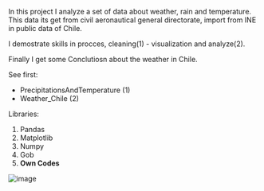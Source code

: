 In this project I analyze a set of data about weather, rain and temperature. This data its get from civil aeronautical general directorate, import from INE in public data of Chile.

I demostrate skills in procces, cleaning(1) - visualization and analyze(2). 

Finally I get some Conclutiosn about the weather in Chile.

See first:
* PrecipitationsAndTemperature (1)
* Weather_Chile (2)

Libraries:

1. Pandas
2. Matplotlib
3. Numpy
4. Gob
5. **Own Codes**

![image](https://github.com/FabianCornejoC/Weather_Chile_DataAnalysis/assets/166162140/8fd7b081-3f96-4b3a-b864-25a12dec9452)

